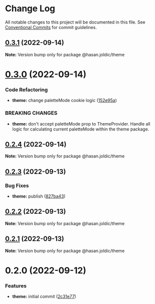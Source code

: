 # Change Log

All notable changes to this project will be documented in this file.
See [Conventional Commits](https://conventionalcommits.org) for commit guidelines.

## [0.3.1](https://github.com/hasanjoldic/ui/compare/@hasan.joldic/theme@0.3.0...@hasan.joldic/theme@0.3.1) (2022-09-14)

**Note:** Version bump only for package @hasan.joldic/theme





# [0.3.0](https://github.com/hasanjoldic/ui/compare/@hasan.joldic/theme@0.2.4...@hasan.joldic/theme@0.3.0) (2022-09-14)


### Code Refactoring

* **theme:** change paletteMode cookie logic ([152e95a](https://github.com/hasanjoldic/ui/commit/152e95ab0b425b0fae28c07b796e9f731f1b960d))


### BREAKING CHANGES

* **theme:** don't accept paletteMode prop to
ThemeProvider. Handle all logic for calculating current
paletteMode within the theme package.





## [0.2.4](https://github.com/hasanjoldic/ui/compare/@hasan.joldic/theme@0.2.3...@hasan.joldic/theme@0.2.4) (2022-09-14)

**Note:** Version bump only for package @hasan.joldic/theme





## [0.2.3](https://github.com/hasanjoldic/ui/compare/@hasan.joldic/theme@0.2.2...@hasan.joldic/theme@0.2.3) (2022-09-13)


### Bug Fixes

* **theme:** publish ([827ba43](https://github.com/hasanjoldic/ui/commit/827ba43ac3d89084ddfaa5d23d1cb1ecf9d7375d))





## [0.2.2](https://github.com/hasanjoldic/ui/compare/@hasan.joldic/theme@0.2.1...@hasan.joldic/theme@0.2.2) (2022-09-13)

**Note:** Version bump only for package @hasan.joldic/theme





## [0.2.1](https://github.com/hasanjoldic/ui/compare/@hasan.joldic/theme@0.2.0...@hasan.joldic/theme@0.2.1) (2022-09-13)

**Note:** Version bump only for package @hasan.joldic/theme





# 0.2.0 (2022-09-12)


### Features

* **theme:** initial commit ([2c31e77](https://github.com/hasanjoldic/ui/commit/2c31e77bd4e8b8b9972561e0f44bf79a9331858c))
